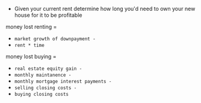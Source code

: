 * Given your current rent determine how long you'd need to own your new house
  for it to be profitable

money lost renting =
* `market growth of downpayment -`
* `rent * time`

money lost buying =
* `real estate equity gain -`
* `monthly maintanence -`
* `monthly mortgage interest payments -`
* `selling closing costs -`
* `buying closing costs`
